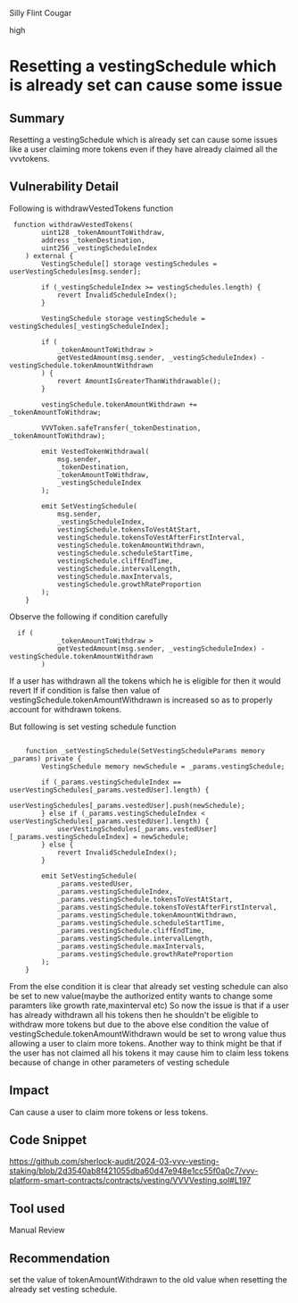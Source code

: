 Silly Flint Cougar

high

# Resetting a vestingSchedule which is already set can cause some issue

## Summary
Resetting a vestingSchedule which is already set can cause some issues like a user claiming more tokens even if they have already claimed all the vvvtokens.
## Vulnerability Detail
Following is withdrawVestedTokens function 
```solidity
 function withdrawVestedTokens(
        uint128 _tokenAmountToWithdraw,
        address _tokenDestination,
        uint256 _vestingScheduleIndex
    ) external {
        VestingSchedule[] storage vestingSchedules = userVestingSchedules[msg.sender];

        if (_vestingScheduleIndex >= vestingSchedules.length) {
            revert InvalidScheduleIndex();
        }

        VestingSchedule storage vestingSchedule = vestingSchedules[_vestingScheduleIndex];

        if (
            _tokenAmountToWithdraw >
            getVestedAmount(msg.sender, _vestingScheduleIndex) - vestingSchedule.tokenAmountWithdrawn
        ) {
            revert AmountIsGreaterThanWithdrawable();
        }

        vestingSchedule.tokenAmountWithdrawn += _tokenAmountToWithdraw;

        VVVToken.safeTransfer(_tokenDestination, _tokenAmountToWithdraw);

        emit VestedTokenWithdrawal(
            msg.sender,
            _tokenDestination,
            _tokenAmountToWithdraw,
            _vestingScheduleIndex
        );

        emit SetVestingSchedule(
            msg.sender,
            _vestingScheduleIndex,
            vestingSchedule.tokensToVestAtStart,
            vestingSchedule.tokensToVestAfterFirstInterval,
            vestingSchedule.tokenAmountWithdrawn,
            vestingSchedule.scheduleStartTime,
            vestingSchedule.cliffEndTime,
            vestingSchedule.intervalLength,
            vestingSchedule.maxIntervals,
            vestingSchedule.growthRateProportion
        );
    }
```
Observe the following if condition carefully 
```solidity
  if (
            _tokenAmountToWithdraw >
            getVestedAmount(msg.sender, _vestingScheduleIndex) - vestingSchedule.tokenAmountWithdrawn
        )
```
If a user has withdrawn all the tokens which he is eligible for then it would revert
If if condition is false then value of vestingSchedule.tokenAmountWithdrawn is increased so as to properly account for withdrawn tokens.

But following is set vesting schedule function 
```solidity
 
    function _setVestingSchedule(SetVestingScheduleParams memory _params) private {
        VestingSchedule memory newSchedule = _params.vestingSchedule;

        if (_params.vestingScheduleIndex == userVestingSchedules[_params.vestedUser].length) {
            userVestingSchedules[_params.vestedUser].push(newSchedule);
        } else if (_params.vestingScheduleIndex < userVestingSchedules[_params.vestedUser].length) {
            userVestingSchedules[_params.vestedUser][_params.vestingScheduleIndex] = newSchedule;
        } else {
            revert InvalidScheduleIndex();
        }

        emit SetVestingSchedule(
            _params.vestedUser,
            _params.vestingScheduleIndex,
            _params.vestingSchedule.tokensToVestAtStart,
            _params.vestingSchedule.tokensToVestAfterFirstInterval,
            _params.vestingSchedule.tokenAmountWithdrawn,
            _params.vestingSchedule.scheduleStartTime,
            _params.vestingSchedule.cliffEndTime,
            _params.vestingSchedule.intervalLength,
            _params.vestingSchedule.maxIntervals,
            _params.vestingSchedule.growthRateProportion
        );
    }
```
From the else condition it is clear that already set vesting schedule can also be set to new value(maybe the authorized entity wants to change some paramters like growth rate,maxinterval etc)
So now the issue is that if a user has already withdrawn all his tokens then he shouldn't be eligible to withdraw more tokens but due to the above else condition the value of  vestingSchedule.tokenAmountWithdrawn would be set to wrong value thus allowing a user to claim more tokens. Another way to think might be that if the user has not claimed all his tokens it may cause him to claim less tokens because of change in other parameters of vesting schedule
## Impact
Can cause a user to claim more tokens or less tokens.

## Code Snippet
https://github.com/sherlock-audit/2024-03-vvv-vesting-staking/blob/2d3540ab8f421055dba60d47e948e1cc55f0a0c7/vvv-platform-smart-contracts/contracts/vesting/VVVVesting.sol#L197

## Tool used

Manual Review

## Recommendation
set the value of tokenAmountWithdrawn to the old value when resetting the already set vesting schedule.
